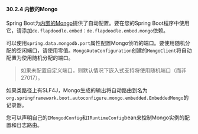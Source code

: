 #### 30.2.4 内嵌的Mongo

Spring Boot为[内嵌的Mongo](https://github.com/flapdoodle-oss/de.flapdoodle.embed.mongo)提供了自动配置。要在您的Spring Boot程序中使用它，请添加`de.flapdoodle.embed：de.flapdoodle.embed.mongo`依赖。

可以使用`spring.data.mongodb.port`属性配置Mongo侦听的端口。要使用随机分配的空闲端口，请使用零值。`MongoAutoConfiguration`创建的`MongoClient`将自动配置为使用随机分配的端口。

>如果未配置自定义端口，则默认情况下嵌入式支持将使用随机端口（而非27017）。

如果类路径上有SLF4J，Mongo生成的输出将自动路由到名为`org.springframework.boot.autoconfigure.mongo.embedded.EmbeddedMongo`的记录器。

您可以声明自己的`IMongodConfig`和`IRuntimeConfig`bean来控制Mongo实例的配置和日志路由。
